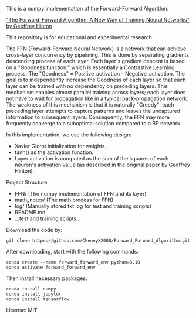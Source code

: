 This is a numpy implementation of the Forward-Forward Algorithm.

["The Forward-Forward Algorithm: A New Way of Training Neural Networks" by Geoffrey Hinton](https://arxiv.org/abs/2212.13345)

This repository is for educational and experimental research.

The FFN (Forward-Forward Neural Network) is a network that can achieve cross-layer concurrency by pipelining. This is done by separating gradients descending process of each layer.
Each layer's gradient descent is based on a "Goodness function," which is essentially a Contrastive Learning process.
The "Goodness" = Positive_activation - Negative_activation.
The goal is to independently increase the Goodness of each layer so that each layer can be trained with no dependency on preceding layers. This mechanism enables almost parallel training across layers; each layer does not have to wait for propagation like in a typical back-propagation network.
The weakness of this mechanism is that it is naturally "Greedy": each preceding layer attempts to capture patterns and leaves the uncaptured information to subsequent layers. Consequently, the FFN may more frequently converge to a suboptimal solution compared to a BP network.

In this implementation, we use the following design:
- Xavier Glorot initialization for weights.
- tanh() as the activation function.
- Layer activation is computed as the sum of the squares of each neuron's activation value (as described in the original paper by Geoffrey Hinton).

Project Structure:
- FFN/ (The numpy implementation of FFN and its layer)
- math_notes/ (The math process for FFN)
- log/ (Manually stored txt log for test and training scripts)
- README.md
- ...test and training scripts...

Download the code by:
```
git clone https://github.com/CheneyX2000/Forward_Forward_Algorithm.git
```

After downloading, start with the following commands:
```
conda create --name forward_forward_env python=3.10
conda activate forward_forward_env
```

Then install necessary packages:
```
conda install numpy
conda install jupytor
conda install tensorflow
```

License:
MIT